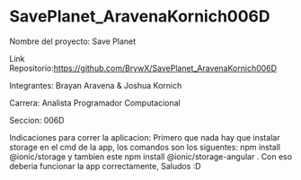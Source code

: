 # SavePlanet_AravenaKornich006D

Nombre del proyecto: Save Planet

Link Repositorio:https://github.com/BrywX/SavePlanet_AravenaKornich006D

Integrantes: Brayan Aravena & Joshua Kornich

Carrera: Analista Programador Computacional

Seccion: 006D

Indicaciones para correr la aplicacion: Primero que nada hay que instalar storage en el cmd de la app, los comandos son los siguentes: npm install @ionic/storage y tambien este npm install @ionic/storage-angular . Con eso deberia funcionar la app correctamente, Saludos :D

